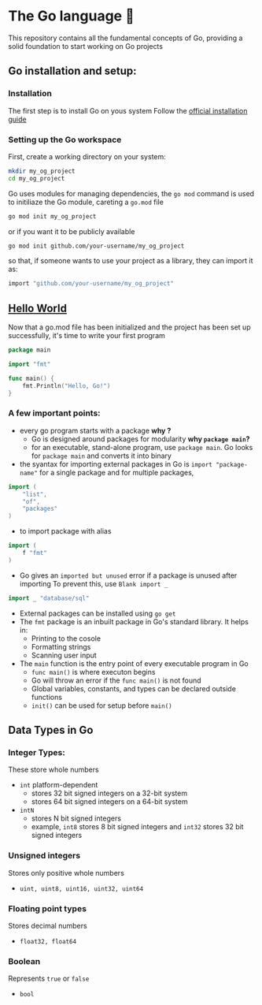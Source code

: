 # The Go language 🦦

This repository contains all the fundamental concepts of Go, providing a solid foundation to start working on Go projects

## Go installation and setup:

### Installation

The first step is to install Go on yous system
Follow the [official installation guide](https://go.dev/doc/install) 

### Setting up the Go workspace

First, create a working directory on your system:

```sh
mkdir my_og_project
cd my_og_project
```

Go uses modules for managing dependencies, the `go mod` command is used to initiliaze the Go module, careting a `go.mod` file

```sh
go mod init my_og_project
```

or if you want it to be publicly available

```sh
go mod init github.com/your-username/my_og_project
```

so that, if someone wants to use your project as a library, they can import it as:

```sh
import "github.com/your-username/my_og_project"
```

## [Hello World](./hello_world.go)

Now that a go.mod file has been initialized and the project has been set up successfully, it's time to write your first program

```go
package main

import "fmt"

func main() {
    fmt.Println("Hello, Go!")
}

```

### A few important points:
- every go program starts with a package
    **why ?**
    - Go is designed around packages for modularity
    **why `package main`?**
    - for an executable, stand-alone program, use `package main`. Go looks for `package main` and converts it into binary
- the syantax for importing external packages in Go is `import "package-name"` for a single package and for multiple packages, 
```go
import (
    "list",
    "of",
    "packages"
)
```
- to import package with alias
```go
import (
    f "fmt"
)
```
- Go gives an `imported but unused` error if a package is unused after importing
To prevent this, use `Blank import _`
```go
import _ "database/sql"
```
- External packages can be installed using `go get`
- The `fmt` package is an inbuilt package in Go's standard library. It helps in:
    - Printing to the cosole
    - Formatting strings
    - Scanning user input
- The `main` function is the entry point of every executable program in Go
    - `func main()` is where executon begins
    - Go will throw an error if the `func main()` is not found
    - Global variables, constants, and types can be declared outside functions
    - `init()` can be used for setup before `main()`


## Data Types in Go

### Integer Types:
These store whole numbers
- `int` platform-dependent
    - stores 32 bit signed integers on a 32-bit system
    - stores 64 bit signed integers on a 64-bit system
- `intN`
    - stores N bit signed integers
    - example, `int8` stores 8 bit signed integers and `int32` stores 32 bit signed integers

### Unsigned integers
Stores only positive whole numbers
- `uint, uint8, uint16, uint32, uint64`

### Floating point types
Stores decimal numbers
- `float32, float64`

### Boolean
Represents `true` or `false`
- `bool`
